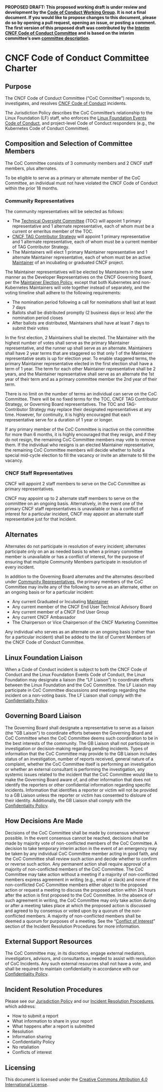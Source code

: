**PROPOSED DRAFT: This proposed working draft is under review and development by the [Code of Conduct Working Group](https://github.com/cncf/wg-coc). It is not a final document. If you would like to propose changes to this document, please do so by opening a pull request, opening an issue, or posting a comment. The first version of this proposed draft was contributed by the [Interim CNCF Code of Conduct Committee](https://www.cncf.io/conduct/committee/) and is based on the interim committee’s own [committee description](https://www.cncf.io/conduct/committee/).**

# CNCF Code of Conduct Committee Charter

## Purpose

The CNCF Code of Conduct Committee (“CoC Committee”) responds to, investigates, and resolves [CNCF Code of Conduct](https://github.com/cncf/foundation/blob/main/code-of-conduct.md) incidents.

The Jurisdiction Policy describes the CoC Committee’s relationship to the Linux Foundation (LF) staff, who enforces the [Linux Foundation Events Code of Conduct](https://events.linuxfoundation.org/about/code-of-conduct/), and project-level Code of Conduct responders (e.g., the Kubernetes Code of Conduct Committee).

## Composition and Selection of Committee Members

The CoC Committee consists of 3 community members and 2 CNCF staff members, plus alternates.

To be eligible to serve as a primary or alternate member of the CoC Committee, an individual must not have violated the CNCF Code of Conduct within the prior 18 months.

### Community Representatives

The community representatives will be selected as follows:

* The [Technical Oversight Committee](https://www.cncf.io/people/technical-oversight-committee/) (TOC) will appoint 1 primary representative and 1 alternate representative, each of whom must be a current or emeritus member of the TOC.
* [CNCF TAG Contributor Strategy](https://github.com/cncf/tag-contributor-strategy/) will appoint 1 primary representative and 1 alternate representative, each of whom must be a current member of TAG Contributor Strategy.
* The Maintainers will elect 1 primary Maintainer representative and 1 alternate Maintainer representative, each of whom must be an active [Maintainer](https://github.com/cncf/foundation/blob/main/project-maintainers.csv) of an incubating or graduated CNCF project.

The Maintainer representatives will be elected by Maintainers in the same manner as the Developer Representatives on the CNCF Governing Board, per the [Maintainer Election Policy](https://github.com/cncf/foundation/blob/main/maintainers-election-policy.md), except that both Kubernetes and non-Kubernetes Maintainers will vote together instead of separately, and the voting timeline shall adhere to the following requirements:
* The nomination period following a call for nominations shall last at least 7 days
* Ballots shall be distributed promptly (2 business days or less) afer the nomination period closes
* After ballots are distributed, Maintainers shall have at least 7 days to submit their votes

In the first election, 2 Maintainers shall be elected. The Maintainer with the highest number of votes shall serve as the primary Maintainer representative, and the runner up shall serve as an alternate. Maintainers shall have 2 year terms that are staggered so that only 1 of the Maintainer representative seats is up for election year. To enable staggered terms, the primary Maintainer representative elected in the first election shall have a term of 1 year. The term for each other Maintainer representative shall be 2 years, and the Maintainer representative shall serve as an alternate the 1st year of their term and as a primary committee member the 2nd year of their term. 

There is no limit on the number of terms an individual can serve on the CoC Committee. There will be no fixed terms for the TOC, CNCF TAG Contributor Strategy, or Governing Board representatives. The TOC and TAG-Contributor Strategy may replace their designated representatives at any time. However, for continuity, it is highly encouraged that each representative serve for a duration of 1 year or longer.

If any primary member of the CoC Committee is inactive on the committee for more than 6 months, it is highly encouraged that they resign, and if they do not resign, the remaining CoC Committee members may vote to remove them. If the individual who resigns is an elected Maintainer representative, the remaining CoC Committee members will decide whether to hold a special mid-cycle election to fill the vacancy or invite an alternate to fill the vacancy.

### CNCF Staff Representatives

CNCF will appoint 2 staff members to serve on the CoC Committee as primary representatives. 

CNCF may appoint up to 2 alternate staff members to serve on the committee on an ongoing basis. Alternatively, in the event one of the primary CNCF staff representatives is unavailable or has a conflict of interest for a particular incident, CNCF may appoint an alternate staff representative just for that incident.

## Alternates  

Alternates do not participate in resolution of every incident; alternates participate only on an as needed basis to when a primary committee member is unavailable or has a conflict of interest, for the purpose of ensuring that multiple Community Members participate in resolution of every incident.

In addition to the Governing Board alternates and the alternates described under [Community Representatives](#community-representatives), the primary members of the CoC Committee may invite any of the following to serve as an alternate, either on an ongoing basis or for a particular incident:

* Any current Graduated or Incubating [Maintainer](https://github.com/cncf/foundation/blob/main/project-maintainers.csv)
* Any current member of the CNCF End User Technical Advisory Board 
* Any current member of a CNCF End User Group
* Any current CNCF Ambassador
* The Chairperson or Vice Chairperson of the CNCF Marketing Committee

Any individual who serves as an alternate on an ongoing basis (rather than for a particular incident) shall be added to the list of Current Members of the CNCF Code of Conduct Committee.

## Linux Foundation Liaison

When a Code of Conduct incident is subject to both the CNCF Code of Conduct and the Linux Foundation Events Code of Conduct, the Linux Foundation may designate a liaison (the “LF Liaison”) to coordinate efforts between the Linux Foundation and the CoC Committee. The LF Liaison may participate in CoC Committee discussions and meetings regarding the incident on a non-voting basis. The LF Liaison shall comply with the [Confidentiality Policy](https://github.com/cncf/wg-coc/blob/main/coc-incident-resolution-procedures-proposed.md#confidentiality-policy).

## Governing Board Liaison

The Governing Board shall designate a representative to serve as a liaison (the "GB Laison") to coordinate efforts between the Governing Board and CoC Committee when the CoC Committee deems such coordination to be in the best interests of the community. The GB Liaison shall not participate in investigation or decision-making regarding pending incidents. Types of information that the CoC Committee may provide to the GB Liaison includes status of an investigation, number of reports received, general nature of a complaint, whether the CoC Committee itself is performing an investigation or whether an external consultant is performing the investigation, any systemic issues related to the incident that the CoC Committee would like to make the Governing Board aware of, and other information that does not identify the reporters or other confidential information regarding specific incidents. Information that identifies a reporter or victim will not be provided to a GB Liaison unless the reporter or victim has consented to disloure of their identity. Additionally, the GB Liaison shall comply with the [Confidentiality Policy](https://github.com/cncf/wg-coc/blob/main/coc-incident-resolution-procedures-proposed.md#confidentiality-policy).

## How Decisions Are Made

Decisions of the CoC Committee shall be made by consensus whenever possible. In the event consensus cannot be reached, decisions shall be made by majority vote of non-conflicted members of the CoC Committee. A decision to take temporary interim action in the event of an emergency may be taken by any individual CoC Committee member acting in good faith, and the CoC Committee shall review such action and decide whether to confirm or reverse such action. Any permanent action shall require approval of a majority of non-conflicted members of the CoC Committee. The CoC Committee may take action without a meeting if a majority of non-conflicted members express agreement in writing (e.g., email or slack) and none of the non-conflicted CoC Committee members either object to the proposed action or request a meeting to discuss the proposed action within 24 hours after the action is first proposed to the CoC Committee. In the absence of such agreement in writing, the CoC Committee may only take action during or after a meeting takes place at which the proposed action is discussed and agreed to by consensus or voted upon by a quorum of the non-conflicted members. A majority of non-conflicted members shall be deemed a quorum for purposes of a meeting. See the “[Conflict of Interest](https://www.cncf.io/conduct/procedures/#conflicts-of-interest)” section of the Incident Resolution Procedures for more information.

## External Support Resources

The CoC Committee may, in its discretion, engage external mediators, investigators, advisors, and consultants as needed to assist with resolution of CoC Incidents. Any such external resources shall not have a vote, and shall be required to maintain confidentiality in accordance with our [Confidentiality Policy](https://www.cncf.io/conduct/procedures/#confidentiality-policy).

## Incident Resolution Procedures

Please see our [Jurisdiction Policy](https://www.cncf.io/conduct/jurisdiction/) and our [Incident Resolution Procedures](https://www.cncf.io/conduct/procedures/), which address:

-   How to submit a report
-   What information to share in your report
-   What happens after a report is submitted
-   Resolution
-   Information sharing
-   Confidentiality Policy
-   No retaliation
-   Conflicts of interest
    
## Licensing

This document is licensed under the [Creative Commons Attribution 4.0 International License](https://creativecommons.org/licenses/by/4.0/).
